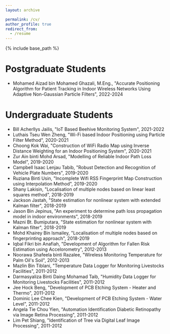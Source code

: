 ```yaml
---
layout: archive

permalink: /cv/
author_profile: true
redirect_from:
  - /resume
---
```


{% include base_path %}

Postgraduate Students
==
* Mohamed Aizad bin Mohamed Ghazali, M.Eng., "Accurate Positioning Algorithm for Patient Tracking in Indoor Wireless Networks Using Adaptive Non-Gaussian Particle Filters", 2022-2024

Undergraduate Students
======
* Bill Acherllys Jailis, "IoT Based Beehive Monitoring System", 2021-2022
* Luthais Tseu Wen Zheng, "Wi-Fi based Indoor Positioning using Particle Filter Method", 2020-2021
* Choong Kok Wai, "Construction of WiFi Radio Map using Inverse Distance Weighting for an Indoor Positioning System", 2020-2021
* Zur Ain binti Mohd Arsad, "Modelling of Reliable Indoor Path Loss Model", 2019-2020
* Campbell Isaac Lenjau Tabib, "Robust Detection and Recognition of Vehicle Plate Numbers", 2019-2020
* Ruziana Binti Usin, "Incomplete Wifi RSS Fingerprint Map Construction using Interpolation Method", 2019-2020
* Shany Lakisin, "Localisation of multiple nodes based on linear least squares method", 2018-2019
* Jackson Jastah, "State estimation for nonlinear system with extended Kalman filter", 2018-2019
* Jason Bin Jepinus, "An experiment to determine path loss propagation model in indoor environments", 2018-2019
* Mazni Bt. Bumiputara, "State estimation for nonlinear system with Kalman filter", 2018-2019
* Mohd Khairey Bin Ismailey, "Localisation of multiple nodes based on fingerprinting approach", 2018-2019
* Iqbal Fikri bin Anafiah, "Development of Algorithm for Fallen Risk Estimation using Accelorometry", 2012-2013
* Noorawa Shafeela binti Razalee, "Wireless Monitoring Temperature for Palm Oil's Soil", 2012-2013
* Mazlin Bin Tiblani, "Temperature Data Logger for Monitoring Livestocks Facilities", 2011-2012
* Darmasyaliza Binti Daing Mohamad Taib, "Humidity Data Logger for Monitoring Livestocks Facilities", 2011-2012
* Jee Hock Beng, "Development of PCB Etching System - Heater and Thermo", 2011-2012
* Dominic Lee Chee Kien, "Development of PCB Etching System - Water Level", 2011-2012
* Angela Tie Chou Yien, "Automation Identification Diabetic Retinopathy via Image Retina Processing", 2011-2012
* Lim Pet Shiang, "Identification of Tree via Digital Leaf Image Processing", 2011-2012
